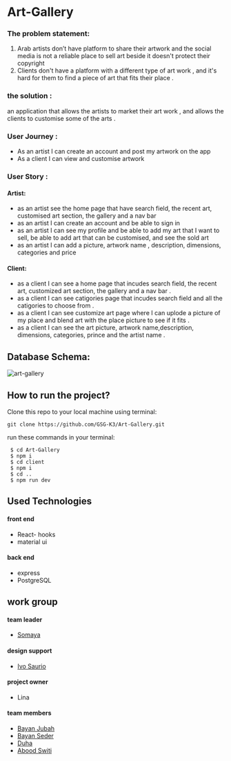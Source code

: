 # Art-Gallery
### The problem statement:
1) Arab artists don’t have platform to share their artwork and the social media is not a reliable place to sell art beside it doesn't protect their copyright 
2) Clients don't have a platform with a different type of art work , and it's hard for them to find a piece of art that fits their place .
### the solution :
an application that allows the artists to market their art work , and allows the clients to customise some of the arts .


### User Journey : 
- As an artist I can create an account and post my artwork on the app
- As a client I can view and customise artwork

### User Story : 
#### Artist:
- as an artist see the home page that have search field, the recent art, customised art section, the gallery and a nav bar
- as an artist I can create an account and be able to sign in
- as an artist I can see my profile and be able to add my art that I want to sell, be able to add art that can be customised, and see the sold art
- as an artist I can add a picture, artwork name , description, dimensions, categories and price

#### Client:
- as a client I can see a home page that incudes search field, the recent art, customized art section, the gallery and a nav bar .
- as a client I can see catigories page that incudes search field and all the catigories to choose from .
- as a client I can see customize art page where I can uplode a picture of my place and blend art with the place picture to see if it fits .
- as a client I can see the art picture, artwork name,description, dimensions, categories, prince and the artist name .

## Database Schema:
![art-gallery](https://user-images.githubusercontent.com/56638980/86110464-44e35580-bace-11ea-8dd7-f177b03dc0fc.png)

## How to run the project?

Clone this repo to your local machine using terminal:

`git clone https://github.com/GSG-K3/Art-Gallery.git`

run these commands in your terminal:
```
 $ cd Art-Gallery
 $ npm i
 $ cd client
 $ npm i
 $ cd ..
 $ npm run dev
 ```
 ## Used Technologies
#### front end

 -  React- hooks 
 -  material ui 

#### back end 

 -  express
 -  PostgreSQL

## work group 
#### team leader 
- [Somaya](https://github.com/someyaaltous)
#### design support 
- [Ivo Saurio](https://github.com/ivoriginal)
#### project owner
- Lina 
#### team members
- [Bayan Jubah](https://github.com/bayan-404)
- [Bayan Seder](https://github.com/bayanseder)
- [Duha](https://github.com/Duha96)
- [Abood Switi](https://github.com/aboodswiti)

